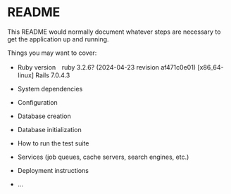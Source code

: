# README

This README would normally document whatever steps are necessary to get the
application up and running.

Things you may want to cover:

* Ruby version　ruby 3.2.6? (2024-04-23 revision af471c0e01) [x86_64-linux]
Rails 7.0.4.3

* System dependencies

* Configuration

* Database creation

* Database initialization

* How to run the test suite

* Services (job queues, cache servers, search engines, etc.)

* Deployment instructions

* ...
